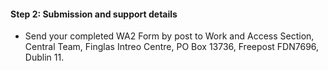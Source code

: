 ####  **Step 2: Submission and support details**

  * Send your completed WA2 Form by post to Work and Access Section, Central Team, Finglas Intreo Centre, PO Box 13736, Freepost FDN7696, Dublin 11. 
